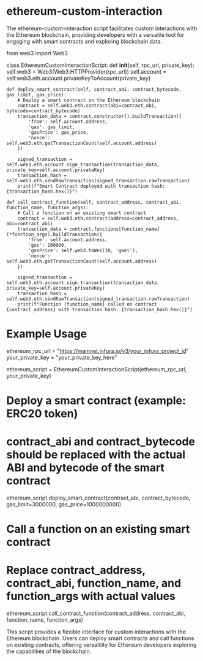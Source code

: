 # ethereum-custom-interaction   
The ethereum-custom-interaction script facilitates custom interactions with the Ethereum blockchain, providing developers with a versatile tool for engaging with smart contracts and exploring blockchain data.

from web3 import Web3

class EthereumCustomInteractionScript:
    def __init__(self, rpc_url, private_key):
        self.web3 = Web3(Web3.HTTPProvider(rpc_url))
        self.account = self.web3.eth.account.privateKeyToAccount(private_key)

    def deploy_smart_contract(self, contract_abi, contract_bytecode, gas_limit, gas_price):
        # Deploy a smart contract on the Ethereum blockchain
        contract = self.web3.eth.contract(abi=contract_abi, bytecode=contract_bytecode)
        transaction_data = contract.constructor().buildTransaction({
            'from': self.account.address,
            'gas': gas_limit,
            'gasPrice': gas_price,
            'nonce': self.web3.eth.getTransactionCount(self.account.address)
        })

        signed_transaction = self.web3.eth.account.sign_transaction(transaction_data, private_key=self.account.privateKey)
        transaction_hash = self.web3.eth.sendRawTransaction(signed_transaction.rawTransaction)
        print(f"Smart Contract deployed with transaction hash: {transaction_hash.hex()}")

    def call_contract_function(self, contract_address, contract_abi, function_name, function_args):
        # Call a function on an existing smart contract
        contract = self.web3.eth.contract(address=contract_address, abi=contract_abi)
        transaction_data = contract.functions[function_name](*function_args).buildTransaction({
            'from': self.account.address,
            'gas': 100000,
            'gasPrice': self.web3.toWei(10, 'gwei'),
            'nonce': self.web3.eth.getTransactionCount(self.account.address)
        })

        signed_transaction = self.web3.eth.account.sign_transaction(transaction_data, private_key=self.account.privateKey)
        transaction_hash = self.web3.eth.sendRawTransaction(signed_transaction.rawTransaction)
        print(f"Function {function_name} called on contract {contract_address} with transaction hash: {transaction_hash.hex()}")

# Example Usage
ethereum_rpc_url = "https://mainnet.infura.io/v3/your_infura_project_id"
your_private_key = "your_private_key_here"

ethereum_script = EthereumCustomInteractionScript(ethereum_rpc_url, your_private_key)

# Deploy a smart contract (example: ERC20 token)
# contract_abi and contract_bytecode should be replaced with the actual ABI and bytecode of the smart contract
ethereum_script.deploy_smart_contract(contract_abi, contract_bytecode, gas_limit=3000000, gas_price=1000000000)

# Call a function on an existing smart contract
# Replace contract_address, contract_abi, function_name, and function_args with actual values
ethereum_script.call_contract_function(contract_address, contract_abi, function_name, function_args)

This script provides a flexible interface for custom interactions with the Ethereum blockchain. Users can deploy smart contracts and call functions on existing contracts, offering versatility for Ethereum developers exploring the capabilities of the blockchain.
